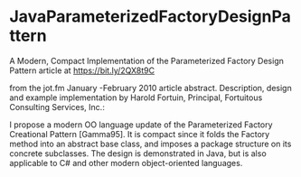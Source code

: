 # JavaParameterizedFactoryDesignPattern
A Modern, Compact Implementation of the Parameterized Factory Design Pattern
article at https://bit.ly/2QX8t9C

from the jot.fm January -February 2010 article abstract. 
Description, design and example implementation 
by Harold Fortuin, Principal, Fortuitous Consulting Services, Inc.:

I propose a modern OO language update of the Parameterized Factory Creational
Pattern [Gamma95]. It is compact since it folds the Factory method into an abstract
base class, and imposes a package structure on its concrete subclasses. The design is
demonstrated in Java, but is also applicable to C# and other modern object-oriented
languages. 
